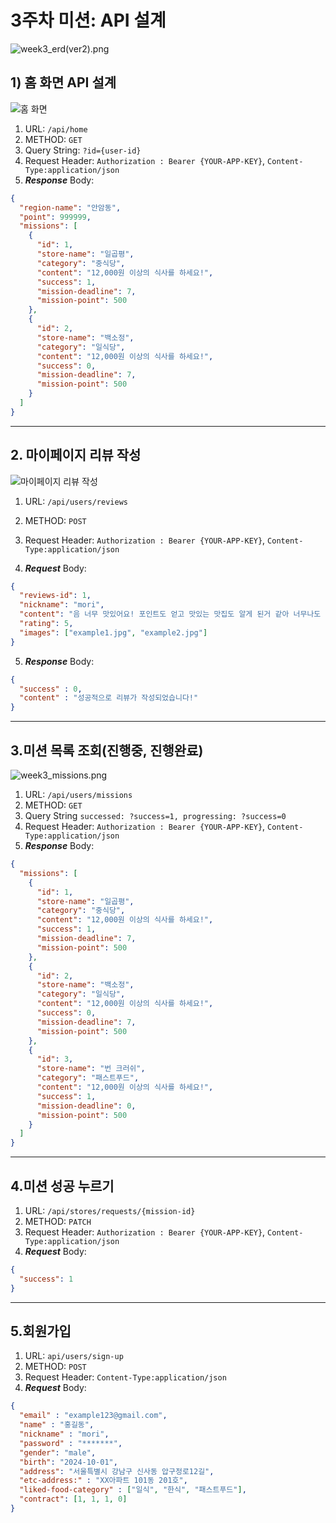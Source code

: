 # 3주차 미션: API 설계
![week3_erd(ver2).png](image%2Fweek3_erd%28ver2%29.png)
## 1) 홈 화면 API 설계
![홈 화면](image%2Fweek3_home.png)
1. URL: `/api/home`  
2. METHOD: `GET`
3. Query String: `?id={user-id}`
3. Request Header: `Authorization : Bearer {YOUR-APP-KEY}`, `Content-Type:application/json`
4. ***Response*** Body:

```json
{
  "region-name": "안암동",
  "point": 999999,
  "missions": [
    {
      "id": 1,
      "store-name": "일곱평",
      "category": "중식당",
      "content": "12,000원 이상의 식사를 하세요!",
      "success": 1,
      "mission-deadline": 7,
      "mission-point": 500
    },
    {
      "id": 2,
      "store-name": "백소정",
      "category": "일식당",
      "content": "12,000원 이상의 식사를 하세요!",
      "success": 0,
      "mission-deadline": 7,
      "mission-point": 500
    }
  ]
}
```

---

## 2. 마이페이지 리뷰 작성
![마이페이지 리뷰 작성](image%2Fweek3_reviews.png)

1. URL: `/api/users/reviews`
2. METHOD: `POST`
3. Request Header: `Authorization : Bearer {YOUR-APP-KEY}`, `Content-Type:application/json`

4. ***Request*** Body:
```json
{
  "reviews-id": 1,
  "nickname": "mori",
  "content": "음 너무 맛있어요! 포인트도 얻고 맛있는 맛집도 알게 된거 같아 너무나도 행복한 식사였어요!",
  "rating": 5,
  "images": ["example1.jpg", "example2.jpg"]
}
```

5. ***Response*** Body:
```json
{
  "success" : 0,
  "content" : "성공적으로 리뷰가 작성되었습니다!"
}
```

---

## 3.미션 목록 조회(진행중, 진행완료)
![week3_missions.png](image%2Fweek3_missions.png)
1. URL: `/api/users/missions`
2. METHOD: `GET`
3. Query String `successed: ?success=1, progressing: ?success=0`
4. Request Header: `Authorization : Bearer {YOUR-APP-KEY}`, `Content-Type:application/json`
5. ***Response*** Body:

```json
{
  "missions": [
    {
      "id": 1,
      "store-name": "일곱평",
      "category": "중식당",
      "content": "12,000원 이상의 식사를 하세요!",
      "success": 1,
      "mission-deadline": 7,
      "mission-point": 500
    },
    {
      "id": 2,
      "store-name": "백소정",
      "category": "일식당",
      "content": "12,000원 이상의 식사를 하세요!",
      "success": 0,
      "mission-deadline": 7,
      "mission-point": 500
    },
    {
      "id": 3,
      "store-name": "번 크러쉬",
      "category": "패스트푸드",
      "content": "12,000원 이상의 식사를 하세요!",
      "success": 1,
      "mission-deadline": 0,
      "mission-point": 500
    }
  ]
}
```

---

## 4.미션 성공 누르기
1. URL: `/api/stores/requests/{mission-id}`
2. METHOD: `PATCH`
3. Request Header: `Authorization : Bearer {YOUR-APP-KEY}`, `Content-Type:application/json`
4. ***Request*** Body:
```json
{
  "success": 1
}
```
---

## 5.회원가입
1. URL: `api/users/sign-up`
2. METHOD: `POST`
3. Request Header: `Content-Type:application/json`
4. ***Request*** Body:
```json
{
  "email" : "example123@gmail.com",
  "name" : "홍길동",
  "nickname" : "mori",
  "password" : "*******",
  "gender": "male",
  "birth": "2024-10-01",
  "address": "서울특별시 강남구 신사동 압구정로12길",
  "etc-address:" : "XX아파트 101동 201호",
  "liked-food-category" : ["일식", "한식", "패스트푸드"],
  "contract": [1, 1, 1, 0]
}
```







